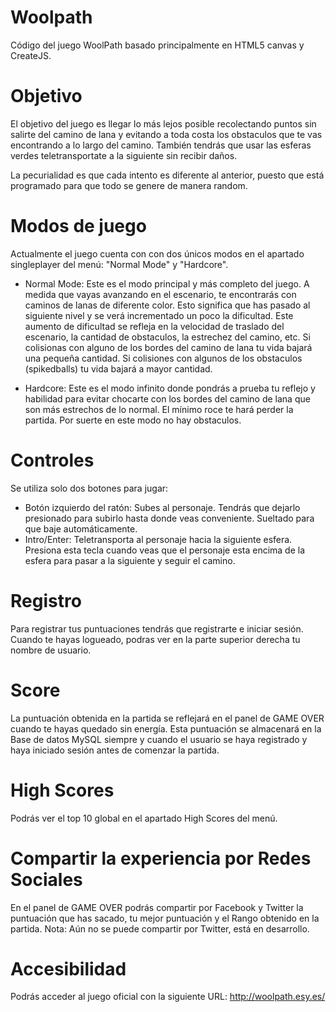 # Woolpath

Código del juego WoolPath basado principalmente en HTML5 canvas y CreateJS.

# Objetivo

El objetivo del juego es llegar lo más lejos posible recolectando puntos sin salirte del camino de lana y evitando a toda costa los obstaculos que te vas encontrando a lo largo del camino. También tendrás que usar las esferas verdes teletransportate a la siguiente sin recibir daños.

La pecurialidad es que cada intento es diferente al anterior, puesto que está programado para que todo se genere de manera random.

# Modos de juego

Actualmente el juego cuenta con con dos únicos modos en el apartado singleplayer del menú: "Normal Mode" y "Hardcore".
  - Normal Mode: Este es el modo principal y más completo del juego. A medida que vayas avanzando en el escenario, te encontrarás con caminos de lanas de diferente color. Esto significa que has pasado al siguiente nivel y se verá incrementado un poco la dificultad. Este aumento de dificultad se refleja en la velocidad de traslado del escenario, la cantidad de obstaculos, la estrechez del camino, etc. Si colisionas con alguno de los bordes del camino de lana tu vida bajará una pequeña cantidad. Si colisiones con algunos de los obstaculos (spikedballs) tu vida bajará a mayor cantidad.

  - Hardcore: Este es el modo infinito donde pondrás a prueba tu reflejo y habilidad para evitar chocarte con los bordes del camino de lana que son más estrechos de lo normal. El mínimo roce te hará perder la partida. Por suerte en este modo no hay obstaculos.

# Controles

Se utiliza solo dos botones para jugar:
  - Botón izquierdo del ratón: Subes al personaje. Tendrás que dejarlo presionado para subirlo hasta donde veas conveniente. Sueltado para que baje automáticamente. 
  - Intro/Enter: Teletransporta al personaje hacia la siguiente esfera. Presiona esta tecla cuando veas que el personaje esta encima de la esfera para pasar a la siguiente y seguir el camino.

# Registro

Para registrar tus puntuaciones tendrás que registrarte e iniciar sesión. Cuando te hayas logueado, podras ver en la parte superior derecha tu nombre de usuario.

# Score

La puntuación obtenida en la partida se reflejará en el panel de GAME OVER cuando te hayas quedado sin energía. 
Esta puntuación se almacenará en la Base de datos MySQL siempre y cuando el usuario se haya registrado y haya iniciado sesión antes de comenzar la partida.

# High Scores

Podrás ver el top 10 global en el apartado High Scores del menú.

# Compartir la experiencia por Redes Sociales

En el panel de GAME OVER podrás compartir por Facebook y Twitter la puntuación que has sacado, tu mejor puntuación y el Rango obtenido en la partida.
Nota: Aún no se puede compartir por Twitter, está en desarrollo.

# Accesibilidad

Podrás acceder al juego oficial con la siguiente URL: http://woolpath.esy.es/
